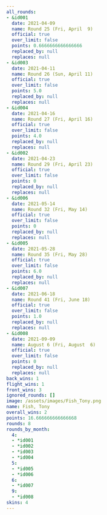 ```yaml
---
all_rounds:
- &id001
  date: 2021-04-09
  name: Round 25 (Fri, April  9)
  official: true
  over_limit: false
  points: 0.6666666666666666
  replaced_by: null
  replaces: null
- &id003
  date: 2021-04-11
  name: Round 26 (Sun, April 11)
  official: true
  over_limit: false
  points: 5.0
  replaced_by: null
  replaces: null
- &id004
  date: 2021-04-16
  name: Round 27 (Fri, April 16)
  official: true
  over_limit: false
  points: 4.0
  replaced_by: null
  replaces: null
- &id002
  date: 2021-04-23
  name: Round 29 (Fri, April 23)
  official: true
  over_limit: false
  points: 0
  replaced_by: null
  replaces: null
- &id006
  date: 2021-05-14
  name: Round 32 (Fri, May 14)
  official: true
  over_limit: false
  points: 0
  replaced_by: null
  replaces: null
- &id005
  date: 2021-05-28
  name: Round 35 (Fri, May 28)
  official: true
  over_limit: false
  points: 6.0
  replaced_by: null
  replaces: null
- &id007
  date: 2021-06-18
  name: Round 41 (Fri, June 18)
  official: true
  over_limit: false
  points: 1.0
  replaced_by: null
  replaces: null
- &id008
  date: 2021-09-09
  name: August 6 (Fri, August  6)
  official: true
  over_limit: false
  points: 0
  replaced_by: null
  replaces: null
back_wins: 1
flight_wins: 1
front_wins: 3
ignored_rounds: []
image: /assets/images/Fish_Tony.png
name: Fish, Tony
overall_wins: 2
points: 16.666666666666668
rounds: 8
rounds_by_month:
  4:
  - *id001
  - *id002
  - *id003
  - *id004
  5:
  - *id005
  - *id006
  6:
  - *id007
  9:
  - *id008
skins: 4
---
```

